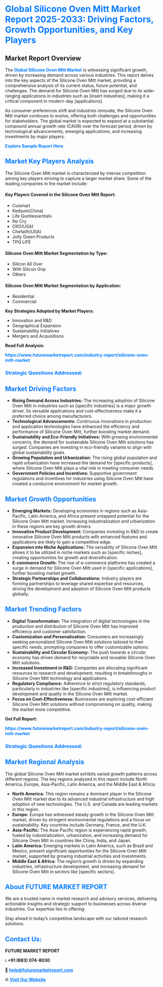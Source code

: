 <h1 style="color: #007BFF;">Global Silicone Oven Mitt Market Report 2025-2033: Driving Factors, Growth Opportunities, and Key Players</h1>

<section id="overview">
<h2>Market Report Overview</h2>
<p>The <a href="https://www.futuremarketreport.com/industry-report/silicone-oven-mitt-market" style="color: #007BFF; text-decoration: none;"><strong>Global Silicone Oven Mitt Market</strong></a> is witnessing significant growth, driven by increasing demand across various industries. This report delves into the key aspects of the Silicone Oven Mitt market, providing a comprehensive analysis of its current status, future potential, and challenges. The demand for Silicone Oven Mitt has surged due to its wide-ranging applications in industries such as [insert industries], making it a critical component in modern-day [applications].</p>
<p>As consumer preferences shift and industries innovate, the Silicone Oven Mitt market continues to evolve, offering both challenges and opportunities for stakeholders. The global market is expected to expand at a substantial compound annual growth rate (CAGR) over the forecast period, driven by technological advancements, emerging applications, and increasing investments by major players.</p>
</section>

<section id="overview">
<p><a href="https://www.futuremarketreport.com/request-sample/reportId=109537" style="color: #007BFF; text-decoration: none;"><strong>Explore Sample Report Here</strong></a></p>
</section>

<section id="key-players">
<h2 style="color: #007BFF;">Market Key Players Analysis</h2>
<p>The Silicone Oven Mitt market is characterized by intense competition among key players striving to capture a larger market share. Some of the leading companies in the market include:</p>
<h4>Key Players Covered in the Silicone Oven Mitt Report:</h4>
<ul><li>Cuisinart</li><li>Kedsum(China)</li><li>Life Quintessentials</li><li>No Cry</li><li>OXO(USA)</li><li>Chefaith(USA)</li><li>Jolly Green Products</li><li>TPQ LIFE</li></ul>
<h4>Silicone Oven Mitt Market Segmentation by Type:</h4>
<ul><li>Silicon All Over</li><li>With Silicon Grip</li><li>Others</li></ul>

<h4>Silicone Oven Mitt Market Segmentation by Application:</h4>
<ul><li>Residential</li><li>Commercial</li></ul>
<p><strong>Key Strategies Adopted by Market Players:</strong></p>
<ul>
<li>Innovation and R&D</li>
<li>Geographical Expansion</li>
<li>Sustainability Initiatives</li>
<li>Mergers and Acquisitions</li>
</ul>
</section>

<section>
<p><strong>Read Full Analysis: </strong></p><a href="https://www.futuremarketreport.com/industry-report/silicone-oven-mitt-market" style="color: #007BFF; text-decoration: none;"><strong>https://www.futuremarketreport.com/industry-report/silicone-oven-mitt-market</strong></a>
<h3 style="color: #007BFF;">Strategic Questions Addressed:</h3>
</section>

<section id="driving-factors">
<h2 style="color: #007BFF;">Market Driving Factors</h2>
<ul>
<li><strong>Rising Demand Across Industries:</strong> The increasing adoption of Silicone Oven Mitt in industries such as [specific industries] is a major growth driver. Its versatile applications and cost-effectiveness make it a preferred choice among manufacturers.</li>
<li><strong>Technological Advancements:</strong> Continuous innovations in production and application technologies have enhanced the efficiency and performance of Silicone Oven Mitt, further boosting market demand.</li>
<li><strong>Sustainability and Eco-Friendly Initiatives:</strong> With growing environmental concerns, the demand for sustainable Silicone Oven Mitt solutions has surged. Companies are investing in eco-friendly variants to align with global sustainability goals.</li>
<li><strong>Growing Population and Urbanization:</strong> The rising global population and rapid urbanization have increased the demand for [specific products], where Silicone Oven Mitt plays a vital role in meeting consumer needs.</li>
<li><strong>Government Policies and Incentives:</strong> Supportive government regulations and incentives for industries using Silicone Oven Mitt have created a conducive environment for market growth.</li>
</ul>
</section>

<section id="growth-opportunities">
<h2 style="color: #007BFF;">Market Growth Opportunities</h2>
<ul>
<li><strong>Emerging Markets:</strong> Developing economies in regions such as Asia-Pacific, Latin America, and Africa present untapped potential for the Silicone Oven Mitt market. Increasing industrialization and urbanization in these regions are key growth drivers.</li>
<li><strong>Innovative Product Development:</strong> Companies investing in R&D to create innovative Silicone Oven Mitt products with enhanced features and applications are likely to gain a competitive edge.</li>
<li><strong>Expansion into Niche Applications:</strong> The versatility of Silicone Oven Mitt allows it to be utilized in niche markets such as [specific niches], creating opportunities for growth and diversification.</li>
<li><strong>E-commerce Growth:</strong> The rise of e-commerce platforms has created a surge in demand for Silicone Oven Mitt used in [specific applications], further boosting market growth.</li>
<li><strong>Strategic Partnerships and Collaborations:</strong> Industry players are forming partnerships to leverage shared expertise and resources, driving the development and adoption of Silicone Oven Mitt products globally.</li>
</ul>
</section>

<section id="trending-factors">
<h2 style="color: #007BFF;">Market Trending Factors</h2>
<ul>
<li><strong>Digital Transformation:</strong> The integration of digital technologies in the production and distribution of Silicone Oven Mitt has improved efficiency and customer satisfaction.</li>
<li><strong>Customization and Personalization:</strong> Consumers are increasingly seeking personalized Silicone Oven Mitt solutions tailored to their specific needs, prompting companies to offer customizable options.</li>
<li><strong>Sustainability and Circular Economy:</strong> The push towards a circular economy has driven demand for recyclable and reusable Silicone Oven Mitt solutions.</li>
<li><strong>Increased Investment in R&D:</strong> Companies are allocating significant resources to research and development, resulting in breakthroughs in Silicone Oven Mitt technology and applications.</li>
<li><strong>Regulatory Compliance:</strong> Adherence to strict regulatory standards, particularly in industries like [specific industries], is influencing product development and quality in the Silicone Oven Mitt market.</li>
<li><strong>Focus on Cost-Effectiveness:</strong> Businesses are exploring cost-efficient Silicone Oven Mitt solutions without compromising on quality, making the market more competitive.</li>
</ul>
</section>

<section>
<p><strong>Get Full Report: </strong></p><a href="https://www.futuremarketreport.com/industry-report/silicone-oven-mitt-market" style="color: #007BFF; text-decoration: none;"><strong>https://www.futuremarketreport.com/industry-report/silicone-oven-mitt-market</strong></a>
<h3 style="color: #007BFF;">Strategic Questions Addressed:</h3>
</section>


<section id="regional-analysis">
<h2 style="color: #007BFF;">Market Regional Analysis</h2>
<p>The global Silicone Oven Mitt market exhibits varied growth patterns across different regions. The key regions analyzed in this report include North America, Europe, Asia-Pacific, Latin America, and the Middle East & Africa:</p>
<ul>
<li><strong>North America:</strong> This region remains a dominant player in the Silicone Oven Mitt market due to its advanced industrial infrastructure and high adoption of new technologies. The U.S. and Canada are leading markets in this region.</li>
<li><strong>Europe:</strong> Europe has witnessed steady growth in the Silicone Oven Mitt market, driven by stringent environmental regulations and a focus on sustainability. Key countries include Germany, France, and the U.K.</li>
<li><strong>Asia-Pacific:</strong> The Asia-Pacific region is experiencing rapid growth, fueled by industrialization, urbanization, and increasing demand for Silicone Oven Mitt in countries like China, India, and Japan.</li>
<li><strong>Latin America:</strong> Emerging markets in Latin America, such as Brazil and Mexico, present significant opportunities for the Silicone Oven Mitt market, supported by growing industrial activities and investments.</li>
<li><strong>Middle East & Africa:</strong> The region’s growth is driven by expanding industries, infrastructure development, and increasing demand for Silicone Oven Mitt in sectors like [specific sectors].</li>
</ul>
</section>

<footer>
<h2 style="color: #007BFF;">About FUTURE MARKET REPORT</h2>
<p>We are a trusted name in market research and advisory services, delivering actionable insights and strategic support to businesses across diverse industries. Our expertise lies in offering:</p>

<p>Stay ahead in today’s competitive landscape with our tailored research solutions.</p>

<h2 style="color: #007BFF;">Contact Us:</h2>
<p><strong>FUTURE MARKET REPORT</strong></p>
<p>📞 <strong>+91 (883) 074-8030</strong></p>
<p>📧 <strong><a href="mailto:help@futuremarketreport.com" style="color: #007BFF;">help@futuremarketreport.com</a></strong></p>
<p>🌐 <strong><a href="https://www.futuremarketreport.com/" style="color: #007BFF;">Visit Our Website</a></strong></p>
</footer>